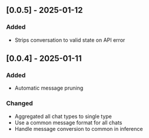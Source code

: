 ## [0.0.5] - 2025-01-12
### Added
- Strips conversation to valid state on API error

## [0.0.4] - 2025-01-11
### Added
- Automatic message pruning

### Changed
- Aggregated all chat types to single type
- Use a common message format for all chats
- Handle message conversion to common in inference
